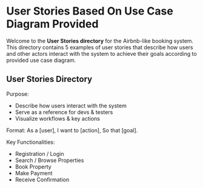 # User Stories Based On Use Case Diagram Provided

Welcome to the **User Stories directory** for the Airbnb-like booking system. This directory contains 5 examples of user stories that describe how users and other actors interact with the system to achieve their goals according to provided use case diagram.

## User Stories Directory

Purpose:
  - Describe how users interact with the system
  - Serve as a reference for devs & testers
  - Visualize workflows & key actions

Format:
  As a [user],
  I want to [action],
  So that [goal].

Key Functionalities:
  - Registration / Login
  - Search / Browse Properties
  - Book Property
  - Make Payment
  - Receive Confirmation